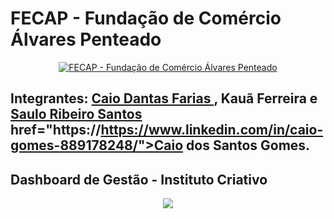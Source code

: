 # FECAP - Fundação de Comércio Álvares Penteado

<p align="center">
<a href= "https://www.fecap.br/"><img src="https://encrypted-tbn0.gstatic.com/images?q=tbn:ANd9GcRhZPrRa89Kma0ZZogxm0pi-tCn_TLKeHGVxywp-LXAFGR3B1DPouAJYHgKZGV0XTEf4AE&usqp=CAU" alt="FECAP - Fundação de Comércio Álvares Penteado" border="0"></a>
</p>

## Integrantes: <a href="https://www.linkedin.com/in/caio-dantas-5bb171329/">Caio Dantas Farias  </a>, Kauã Ferreira e <a href="https://www.linkedin.com/in/saulo-santos-a1ba86334/">Saulo Ribeiro Santos	</a> href="https://https://www.linkedin.com/in/caio-gomes-889178248/">Caio dos Santos Gomes.

## Dashboard de Gestão - Instituto Criativo

<p align="center">
<img src = "https://uploads-ssl.webflow.com/60fc6fd742d40922fd276ea8/619d15d412c8a57be7d11c36_Graph%20image%20BR%20IC.jpg"
  </p>

